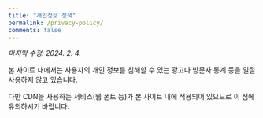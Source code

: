 ```yaml
---
title: "개인정보 정책"
permalink: /privacy-policy/
comments: false
---
```

*마지막 수정: 2024. 2. 4.*

본 사이트 내에서는 사용자의 개인 정보를 침해할 수 있는 광고나 방문자 통계 등을 일절 사용하지 않고 있습니다.

다만 CDN을 사용하는 서비스(웹 폰트 등)가 본 사이트 내에 적용되어 있으므로 이 점에 유의하시기 바랍니다.